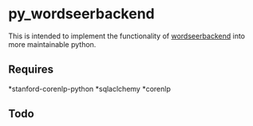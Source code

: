 py_wordseerbackend
==================

This is intended to implement the functionality of
[wordseerbackend](https://bitbucket.org/silverasm/wordseerbackend/overview) into 
more maintainable python.

Requires
--------
*stanford-corenlp-python
*sqlaclchemy
*corenlp

Todo
----

